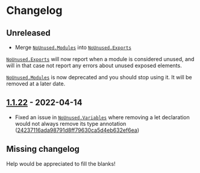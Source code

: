 # Changelog

## Unreleased

- Merge [`NoUnused.Modules`] into [`NoUnused.Exports`]

[`NoUnused.Exports`] will now report when a module is considered unused, and will in that case not report any errors about unused exposed elements.

[`NoUnused.Modules`] is now deprecated and you should stop using it. It will be removed at a later date.


## [1.1.22] - 2022-04-14

- Fixed an issue in [`NoUnused.Variables`] where removing a let declaration would not always remove its type annotation ([24237116ada98791d8ff79630ca5d4eb632ef6ea])


## Missing changelog

Help would be appreciated to fill the blanks!

[1.1.22]: https://github.com/jfmengels/elm-review-unused/releases/tag/1.1.22

[24237116ada98791d8ff79630ca5d4eb632ef6ea]: https://github.com/jfmengels/elm-review-unused/commit/24237116ada98791d8ff79630ca5d4eb632ef6ea


[`NoUnused.Modules`]: (https://package.elm-lang.org/packages/jfmengels/elm-review-unused/latest/NoUnused-Modules)
[`NoUnused.Exports`]: (https://package.elm-lang.org/packages/jfmengels/elm-review-unused/latest/NoUnused-Exports)
[`NoUnused.Variables`]: (https://package.elm-lang.org/packages/jfmengels/elm-review-unused/latest/NoUnused-Variables)